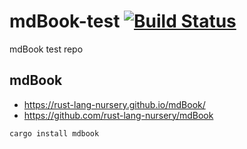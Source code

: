 # mdBook-test [![Build Status](https://travis-ci.org/asaaki/mdBook-test.svg?branch=master)](https://travis-ci.org/asaaki/mdBook-test)

mdBook test repo

## mdBook

- <https://rust-lang-nursery.github.io/mdBook/>
- <https://github.com/rust-lang-nursery/mdBook>

```sh
cargo install mdbook
```

<!--
- <https://github.com/rust-lang-nursery/mdBook/releases/download/0.0.28/mdBook-0.0.28-x86_64-unknown-linux-gnu.tar.gz>
- <https://github.com/rust-lang-nursery/mdBook/releases/download/0.0.28/mdBook-0.0.28-x86_64-unknown-linux-musl.tar.gz>
- <https://github.com/rust-lang-nursery/mdBook/releases/download/0.0.28/mdBook-0.0.28-x86_64-apple-darwin.tar.gz>

```
https://github.com/ \
  rust-lang-nursery/ \
  mdBook/releases/download/ \
  $(MDBOOK_VER)/mdBook-$(MDBOOK_VER)-$(ARCH_OS).tar.gz
```
-->